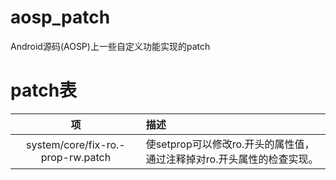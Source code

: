 # aosp_patch
Android源码(AOSP)上一些自定义功能实现的patch

# patch表

项|描述
:--:|:--
system/core/fix-ro.-prop-rw.patch|使setprop可以修改ro.开头的属性值，通过注释掉对ro.开头属性的检查实现。

